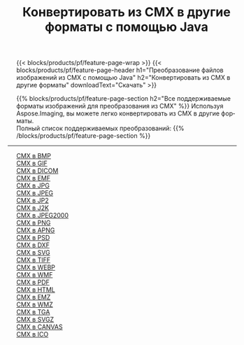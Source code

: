 ﻿---
title: Конвертировать из CMX в другие форматы с помощью Java 
weight: 3920
url: /ru/java/conversion/from/cmx 
lang: ru
langdirlevel: 2
locales: zh-hans,ja,it,ru,de,es,fr,nl,id,lt,pl,pt,vi,tr,ko,zh-hant,ar,hi,th,sv,cs,uk,he
description: Используя Aspose.Imaging, вы можете легко конвертировать из CMX в другие форматы.
---

{{< blocks/products/pf/feature-page-wrap >}}
{{< blocks/products/pf/feature-page-header h1="Преобразование файлов изображений из CMX с помощью Java" h2="Конвертировать из CMX в другие форматы" downloadText="Скачать" >}}


{{% blocks/products/pf/feature-page-section  h2="Все поддерживаемые форматы изображений для преобразования из CMX" %}}
Используя Aspose.Imaging, вы можете легко конвертировать из CMX в другие форматы.
<br/>
Полный список поддерживаемых преобразований:
{{% /blocks/products/pf/feature-page-section %}}
<div class="container-fluid productfamilypage bg-gray">
    <div class="convertypes bg-gray agp-content section">
        <div class="container">
		<hr style="margin-left:-20px;"/>
		<div class="row other-converters">
		    <div class='col-md-2 other-converter remove-lp remove-rp'><a href="/imaging/ru/java/conversion/cmx-to-bmp" >CMX в BMP</a></div><div class='col-md-2 other-converter remove-lp remove-rp'><a href="/imaging/ru/java/conversion/cmx-to-gif" >CMX в GIF</a></div><div class='col-md-2 other-converter remove-lp remove-rp'><a href="/imaging/ru/java/conversion/cmx-to-dicom" >CMX в DICOM</a></div><div class='col-md-2 other-converter remove-lp remove-rp'><a href="/imaging/ru/java/conversion/cmx-to-emf" >CMX в EMF</a></div><div class='col-md-2 other-converter remove-lp remove-rp'><a href="/imaging/ru/java/conversion/cmx-to-jpg" >CMX в JPG</a></div><div class='col-md-2 other-converter remove-lp remove-rp'><a href="/imaging/ru/java/conversion/cmx-to-jpeg" >CMX в JPEG</a></div><div class='col-md-2 other-converter remove-lp remove-rp'><a href="/imaging/ru/java/conversion/cmx-to-jp2" >CMX в JP2</a></div><div class='col-md-2 other-converter remove-lp remove-rp'><a href="/imaging/ru/java/conversion/cmx-to-j2k" >CMX в J2K</a></div><div class='col-md-2 other-converter remove-lp remove-rp'><a href="/imaging/ru/java/conversion/cmx-to-jpeg2000" >CMX в JPEG2000</a></div><div class='col-md-2 other-converter remove-lp remove-rp'><a href="/imaging/ru/java/conversion/cmx-to-png" >CMX в PNG</a></div><div class='col-md-2 other-converter remove-lp remove-rp'><a href="/imaging/ru/java/conversion/cmx-to-apng" >CMX в APNG</a></div><div class='col-md-2 other-converter remove-lp remove-rp'><a href="/imaging/ru/java/conversion/cmx-to-psd" >CMX в PSD</a></div><div class='col-md-2 other-converter remove-lp remove-rp'><a href="/imaging/ru/java/conversion/cmx-to-dxf" >CMX в DXF</a></div><div class='col-md-2 other-converter remove-lp remove-rp'><a href="/imaging/ru/java/conversion/cmx-to-svg" >CMX в SVG</a></div><div class='col-md-2 other-converter remove-lp remove-rp'><a href="/imaging/ru/java/conversion/cmx-to-tiff" >CMX в TIFF</a></div><div class='col-md-2 other-converter remove-lp remove-rp'><a href="/imaging/ru/java/conversion/cmx-to-webp" >CMX в WEBP</a></div><div class='col-md-2 other-converter remove-lp remove-rp'><a href="/imaging/ru/java/conversion/cmx-to-wmf" >CMX в WMF</a></div><div class='col-md-2 other-converter remove-lp remove-rp'><a href="/imaging/ru/java/conversion/cmx-to-pdf" >CMX в PDF</a></div><div class='col-md-2 other-converter remove-lp remove-rp'><a href="/imaging/ru/java/conversion/cmx-to-html" >CMX в HTML</a></div><div class='col-md-2 other-converter remove-lp remove-rp'><a href="/imaging/ru/java/conversion/cmx-to-emz" >CMX в EMZ</a></div><div class='col-md-2 other-converter remove-lp remove-rp'><a href="/imaging/ru/java/conversion/cmx-to-wmz" >CMX в WMZ</a></div><div class='col-md-2 other-converter remove-lp remove-rp'><a href="/imaging/ru/java/conversion/cmx-to-tga" >CMX в TGA</a></div><div class='col-md-2 other-converter remove-lp remove-rp'><a href="/imaging/ru/java/conversion/cmx-to-svgz" >CMX в SVGZ</a></div><div class='col-md-2 other-converter remove-lp remove-rp'><a href="/imaging/ru/java/conversion/cmx-to-canvas" >CMX в CANVAS</a></div><div class='col-md-2 other-converter remove-lp remove-rp'><a href="/imaging/ru/java/conversion/cmx-to-ico" >CMX в ICO</a></div>
                </div>
        </div>
    </div>
</div>
<br/>

